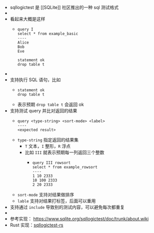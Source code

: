 - sqllogictest 是 [[SQLite]] 社区推出的一种 sql 测试格式
-
- 看起来大概是这样
	- ```test
	  query I
	  select * from example_basic
	  ----
	  Alice
	  Bob
	  Eve
	  
	  statement ok
	  drop table t
	  ```
-
- 支持执行 SQL 语句，比如
	- ```test
	  statement ok
	  drop table t
	  ```
	- 表示预期 `drop table t` 会返回 ok
- 支持测试 query 并比对返回的结果
	- ```test
	  query <type-string> <sort-mode> <label>
	  ----
	  <expected result>
	  ```
	- `type-string` 指定返回的结果集
		- `T` 文本，`I` 整形，`R` 浮点
		- 比如 `III` 就表示预期每一列返回三个整数
			- ```test
			  query III rowsort
			  select * from example_rowsort
			  ----
			  1 10 2333
			  10 100 2333
			  2 20 2333
			  ```
	- `sort-mode` 支持对结果做排序
	- `lable` 支持对结果打标签，后面可以重用
- 支持通过 `include` 导致别的测试内容，可以避免每次都重复
-
- 参考实现： https://www.sqlite.org/sqllogictest/doc/trunk/about.wiki
- Rust 实现：[sqllogictest-rs](https://github.com/singularity-data/sqllogictest-rs)